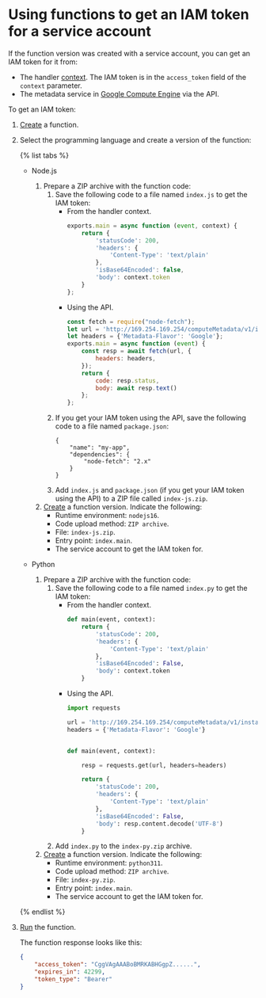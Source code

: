 # Using functions to get an IAM token for a service account

If the function version was created with a service account, you can get an IAM token for it from:

* The handler [context](../concepts/function.md#model-desc). The IAM token is in the `access_token` field of the `context` parameter.
* The metadata service in [Google Compute Engine](../../compute/operations/vm-info/get-info.md#gce-metadata) via the API.

To get an IAM token:

1. [Create](../operations/function/function-create.md) a function.

1. Select the programming language and create a version of the function:

   {% list tabs %}

   - Node.js
      1. Prepare a ZIP archive with the function code:
         1. Save the following code to a file named `index.js` to get the IAM token:
            * From the handler context.
               ```js
               exports.main = async function (event, context) {
                   return {
                       'statusCode': 200,
                       'headers': {
                           'Content-Type': 'text/plain'
                       },
                       'isBase64Encoded': false,
                       'body': context.token
                   }
               };
               ```
            * Using the API.
               ```js
               const fetch = require("node-fetch");
               let url = 'http://169.254.169.254/computeMetadata/v1/instance/service-accounts/default/token';
               let headers = {'Metadata-Flavor': 'Google'};
               exports.main = async function (event) {
                   const resp = await fetch(url, {
                       headers: headers,
                   });
                   return {
                       code: resp.status,
                       body: await resp.text()
                   };
               };
               ```
         1. If you get your IAM token using the API, save the following code to a file named `package.json`:
            ```
            {
                "name": "my-app",
                "dependencies": {
                    "node-fetch": "2.x"
                }
            }
            ```
         1. Add `index.js` and `package.json` (if you get your IAM token using the API) to a ZIP file called `index-js.zip`.
      1. [Create](../operations/function/version-manage.md) a function version. Indicate the following:
         * Runtime environment: `nodejs16`.
         * Code upload method: `ZIP archive`.
         * File: `index-js.zip`.
         * Entry point: `index.main`.
         * The service account to get the IAM token for.

   - Python
      1. Prepare a ZIP archive with the function code:
         1. Save the following code to a file named `index.py` to get the IAM token:
            * From the handler context.
               ```py
               def main(event, context):
                   return {
                       'statusCode': 200,
                       'headers': {
                           'Content-Type': 'text/plain'
                       },
                       'isBase64Encoded': False,
                       'body': context.token
                   }
               ```
            * Using the API.
               ```py
               import requests

               url = 'http://169.254.169.254/computeMetadata/v1/instance/service-accounts/default/token'
               headers = {'Metadata-Flavor': 'Google'}


               def main(event, context):

                   resp = requests.get(url, headers=headers)

                   return {
                       'statusCode': 200,
                       'headers': {
                           'Content-Type': 'text/plain'
                       },
                       'isBase64Encoded': False,
                       'body': resp.content.decode('UTF-8')
                   }
               ```
         1. Add `index.py` to the `index-py.zip` archive.
      1. [Create](../operations/function/version-manage.md) a function version. Indicate the following:
         * Runtime environment: `python311`.
         * Code upload method: `ZIP archive`.
         * File: `index-py.zip`.
         * Entry point: `index.main`.
         * The service account to get the IAM token for.

   {% endlist %}

1. [Run](../operations/function/function-invoke.md) the function.

   The function response looks like this:

   ```json
   {
       "access_token": "CggVAgAAABoBMRKABHGgpZ......",
       "expires_in": 42299,
       "token_type": "Bearer"
   }
   ```
